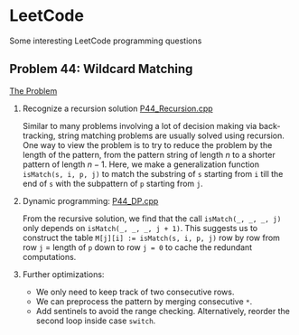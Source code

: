 # LeetCode

Some interesting LeetCode programming questions

## Problem 44: Wildcard Matching

[The Problem]((https://leetcode.com/problems/wildcard-matching/))

 1. Recognize a recursion solution [P44_Recursion.cpp](P44_Recursion.cpp)

    Similar to many problems involving a lot of decision making via back-tracking, string matching problems are usually solved using recursion.
    One way to view the problem is to try to reduce the problem by the length of the pattern, from the pattern string of length $n$ to a shorter pattern of length $n - 1$.
    Here, we make a generalization function `isMatch(s, i, p, j)` to match the substring of `s` starting from `i` till the end of `s` with the subpattern of `p` starting from `j`.

 2. Dynamic programming: [P44_DP.cpp](P44_DP.cpp)

    From the recursive solution, we find that the call `isMatch(_, _, _, j)` only depends on `isMatch(_, _, _, j + 1)`.
    This suggests us to construct the table `M[j][i] := isMatch(s, i, p, j)` row by row from row `j` = length of `p` down to row `j = 0` to cache the redundant computations.

 3. Further optimizations:
     - We only need to keep track of two consecutive rows.
     - We can preprocess the pattern by merging consecutive `*`.
     - Add sentinels to avoid the range checking. Alternatively, reorder the second loop inside case `switch`.

